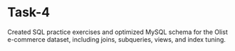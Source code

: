 # Task-4
Created SQL practice exercises and optimized MySQL schema for the Olist e-commerce dataset, including joins, subqueries, views, and index tuning.
